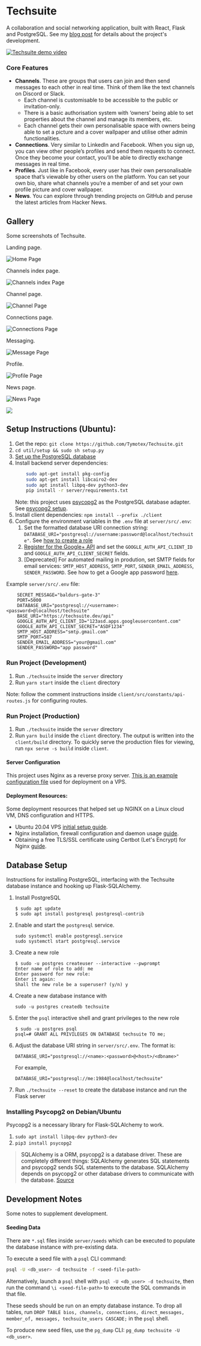 # Techsuite

A collaboration and social networking application, built with React, Flask and PostgreSQL. See my [blog post](https://timz.dev/blogs/projects/Techsuite) for details about the project's development.

[![Techsuite demo video](https://img.youtube.com/vi/C4o2fOCq2cI/0.jpg)](https://www.youtube.com/watch?v=C4o2fOCq2cI)

### Core Features
- **Channels**. These are groups that users can join and then send messages to each other in real time. Think of them like the text channels on Discord or Slack.
    - Each channel is customisable to be accessible to the public or invitation-only.
    - There is a basic authorisation system with ‘owners’ being able to set properties about the channel and manage its members, etc.
    - Each channel gets their own personalisable space with owners being able to set a picture and a cover wallpaper and utilise other admin functionalities.
- **Connections**. Very similar to LinkedIn and Facebook. When you sign up, you can view other people’s profiles and send them requests to connect. Once they become your contact, you’ll be able to directly exchange messages in real time.
- **Profiles**. Just like in Facebook, every user has their own personalisable space that’s viewable by other users on the platform. You can set your own bio, share what channels you’re a member of and set your own profile picture and cover wallpaper.
- **News**. You can explore through trending projects on GitHub and peruse the latest articles from Hacker News.

## Gallery
Some screenshots of Techsuite.

Landing page.

![Home Page](./images/techsuite-home-showcase.png)

Channels index page.

![Channels index Page](./images/techsuite-channel-showcase.png)

Channel page.

![Channel Page](./images/techsuite-channel-page-showcase.png)

Connections page.

![Connections Page](./images/techsuite-connections-showcase.png)

Messaging.

![Message Page](./images/techsuite-messaging-showcase.png)

Profile.

![Profile Page](./images/techsuite-profile-showcase.png)

News page.

![News Page](./images/techsuite-news-showcase.png)

<img src="./images/showcase.gif"></img>

## Setup Instructions (Ubuntu):
1. Get the repo: `git clone https://github.com/Tymotex/Techsuite.git`
2. `cd util/setup && sudo sh setup.py` 
3. [Set up the PostgreSQL database](#database-setup)
4. Install backend server dependencies:
    ```bash
        sudo apt-get install pkg-config
        sudo apt-get install libcairo2-dev
        sudo apt install libpq-dev python3-dev
        pip install -r server/requirements.txt
    ```
    Note: this project uses [psycopg2](https://www.psycopg.org/docs/) as the PostgreSQL database adapter. See [psycopg2 setup](#psycopg2-setup).
5. Install client dependencies: `npm install --prefix ./client`
6. Configure the environment variables in the `.env` file at `server/src/.env`: 
    1. Set the formatted database URI connection string: `DATABASE_URI="postgresql://username:password@localhost/techsuite"`. See [how to create a role](#database-setup)
    2. [Register for the Google+ API](https://developers.google.com/identity/sign-in/web/sign-in) and set the `GOOGLE_AUTH_API_CLIENT_ID` and `GOOGLE_AUTH_API_CLIENT_SECRET` fields.
    3. [Deprecated] For automated mailing in prodution, set SMTP fields for email services: `SMTP_HOST_ADDRESS`, `SMTP_PORT`, `SENDER_EMAIL_ADDRESS`, `SENDER_PASSWORD`. See how to get a Google app password <a href="https://support.google.com/accounts/answer/185833">here</a>.

Example `server/src/.env` file:
```shell
    SECRET_MESSAGE="baldurs-gate-3"
    PORT=5000
    DATABASE_URI="postgresql://<username>:<password>@localhost/techsuite"
    BASE_URI="https://techsuite.dev/api"
    GOOGLE_AUTH_API_CLIENT_ID="123asd.apps.googleusercontent.com"
    GOOGLE_AUTH_API_CLIENT_SECRET="ASDF1234"
    SMTP_HOST_ADDRESS="smtp.gmail.com"
    SMTP_PORT=587
    SENDER_EMAIL_ADDRESS="your@gmail.com"
    SENDER_PASSWORD="app password"
```

### Run Project (Development)
1. Run `./techsuite` inside the `server` directory
2. Run `yarn start` inside the `client` directory

Note: follow the comment instructions inside `client/src/constants/api-routes.js` for configuring routes. 

### Run Project (Production)
1. Run `./techsuite` inside the `server` directory
2. Run `yarn build` inside the `client` directory. The output is written into the `client/build` directory.
    To quickly serve the production files for viewing, run `npx serve -s build` inside `client`.

#### Server Configuration
This project uses Nginx as a reverse proxy server. [This is an example configuration file](https://gist.github.com/Tymotex/f23a746727a26eff3c96132ce56d0038) used for deployment on a VPS.

#### Deployment Resources:
Some deployment resources that helped set up NGINX on a Linux cloud VM, DNS
configuration and HTTPS.
- Ubuntu 20.04 VPS [initial setup guide](https://www.digitalocean.com/community/tutorials/initial-server-setup-with-ubuntu-20-04).
- Nginx installation, firewall configuration and daemon usage [guide](https://www.digitalocean.com/community/tutorials/how-to-install-nginx-on-ubuntu-20-04).
- Obtaining a free TLS/SSL certificate using Certbot (Let's Encrypt) for Nginx [guide](https://www.digitalocean.com/community/tutorials/how-to-secure-nginx-with-let-s-encrypt-on-ubuntu-18-04).

<a name="database-setup">

## Database Setup

Instructions for installing PostgreSQL, interfacing with the Techsuite database instance and hooking up Flask-SQLAlchemy.

1. Install PostgreSQL
    ```
    $ sudo apt update
    $ sudo apt install postgresql postgresql-contrib
    ```
2. Enable and start the `postgresql` service.
    ```
    sudo systemctl enable postgresql.service
    sudo systemctl start postgresql.service
    ```
3. Create a new role
    ```
    $ sudo -u postgres createuser --interactive --pwprompt
    Enter name of role to add: me
    Enter password for new role: 
    Enter it again: 
    Shall the new role be a superuser? (y/n) y
    ```
4. Create a new database instance with 
    ```
    sudo -u postgres createdb techsuite
    ```
5. Enter the ```psql``` interactive shell and grant privileges to the new role
    ```
    $ sudo -u postgres psql
    psql=# GRANT ALL PRIVILEGES ON DATABASE techsuite TO me;
    ```
6. Adjust the database URI string in ```server/src/.env```. The format is: 
    ```
    DATABASE_URI="postgresql://<name>:<password>@<host>/<dbname>"
    ```
    For example, 
    ```
    DATABASE_URI="postgresql://me:1984@localhost/techsuite"
    ```
7. Run `./techsuite --reset` to create the database instance and run the Flask server

<a name="psycopg2 setup">

### Installing Psycopg2 on Debian/Ubuntu
Psycopg2 is a necessary library for Flask-SQLAlchemy to work.
1. `sudo apt install libpq-dev python3-dev`
2. `pip3 install psycopg2`

> SQLAlchemy is a ORM, psycopg2 is a database driver. These are completely different things: SQLAlchemy generates SQL statements and psycopg2 sends SQL statements to the database. SQLAlchemy depends on psycopg2 or other database drivers to communicate with the database. [Source](https://stackoverflow.com/questions/8588126/sqlalchemy-or-psycopg2)

## Development Notes

Some notes to supplement development.

#### Seeding Data
There are `*.sql` files inside `server/seeds` which can be executed to populate
the database instance with pre-existing data.

To execute a seed file with a `psql` CLI command:
```bash
psql -U <db_user> -d techsuite -f <seed-file-path>
```

Alternatively, launch a `psql` shell with `psql -U <db_user> -d techsuite`, then
run the command `\i <seed-file-path>` to execute the SQL commands in that file.

These seeds should be run on an empty database instance. To drop all tables,
run `DROP TABLE bios, channels, connections, direct_messages, member_of, messages, techsuite_users CASCADE;`
in the `psql` shell.

To produce new seed files, use the `pg_dump` CLI: `pg_dump techsuite -U <db_user>`.
